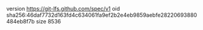 version https://git-lfs.github.com/spec/v1
oid sha256:46daf7732d163fd4c634061fa9ef2b2e4eb9859aebfe28220693880484eb8f7b
size 8536
